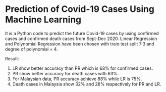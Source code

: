 # Prediction of Covid-19 Cases Using Machine Learning

It is a Python code to predict the future Covid-19 cases by using confirmed cases and confirmed death cases from Sept-Dec 2020.
Linear Regression and Polynomial Regression have been chosen with train test split 7:3 and degree of polynomial = 4.

Result:
1. LR show better accuracy than PR which is 68% for confirmed cases.
2. PR show better accuracy for death cases with 63%.
3. For Malaysian data, PR accuracy achieve 88% while LR is 75%.
4. Death cases in Malaysia show 32% and 28% respectively for PR and LR.

